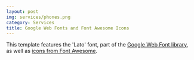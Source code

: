 ```yaml
---
layout: post
img: services/phones.png
category: Services
title: Google Web Fonts and Font Awesome Icons
---
```


<p class="lead">This template features the 'Lato' font, part of the <a target="_blank" href="http://www.google.com/fonts">Google Web Font library</a>, as well as <a target="_blank" href="http://fontawesome.io">icons from Font Awesome</a>.</p>
